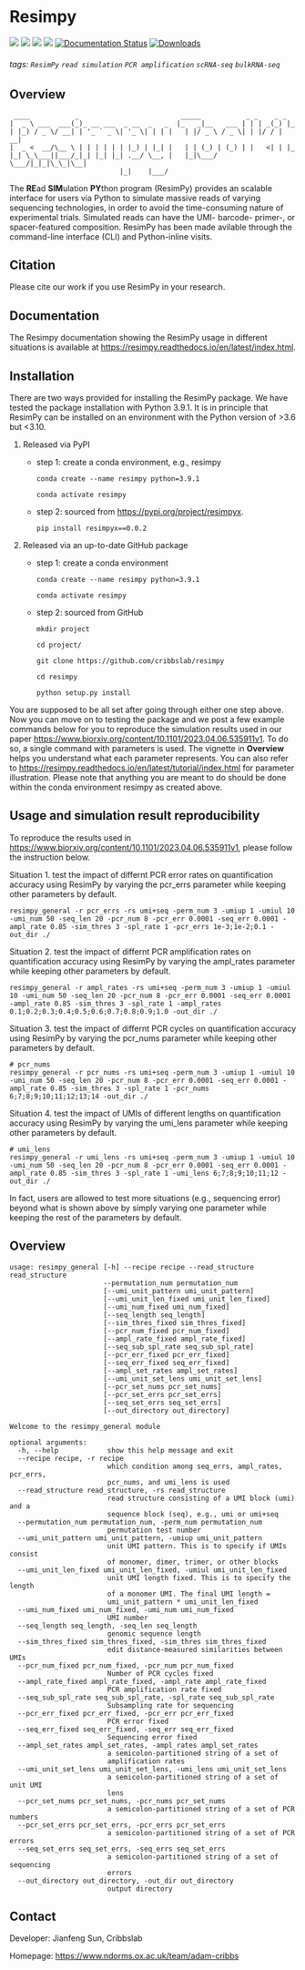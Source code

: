 # Resimpy
![](https://img.shields.io/badge/Resimpy-executable-519dd9.svg)
![](https://img.shields.io/badge/last_released-Jan._2022-green.svg)
![](https://img.shields.io/github/stars/cribbslab/resimpy?logo=GitHub&color=blue)
![](https://img.shields.io/pypi/v/resimpyx?logo=PyPI)
[![Documentation Status](https://readthedocs.org/projects/resimpy/badge/?version=latest)](https://resimpy.readthedocs.io/en/latest/?badge=latest)
[![Downloads](https://pepy.tech/badge/mclumi)](https://pepy.tech/project/mclumi)

###### tags: `ResimPy` `read simulation` `PCR amplification` `scRNA-seq` `bulkRNA-seq`


## Overview
```angular2html
 ____           _                         _____           _ _    _ _
|  _ \ ___  ___(_)_ __ ___  _ __  _   _  |_   _|__   ___ | | | _(_) |_
| |_) / _ \/ __| | '_ ` _ \| '_ \| | | |   | |/ _ \ / _ \| | |/ / | __|
|  _ <  __/\__ \ | | | | | | |_) | |_| |   | | (_) | (_) | |   <| | |_
|_| \_\___||___/_|_| |_| |_| .__/ \__, |   |_|\___/ \___/|_|_|\_\_|\__|
                           |_|    |___/
```
The **RE**ad **SIM**ulation **PY**thon program (ResimPy) provides an scalable interface for users via Python to simulate massive reads of varying sequencing technologies, in order to avoid the time-consuming nature of experimental trials. Simulated reads can have the UMI- barcode- primer-, or spacer-featured composition. ResimPy has been made avilable through the command-line interface (CLI) and Python-inline visits. 

## Citation
Please cite our work if you use ResimPy in your research.

## Documentation
The Resimpy documentation showing the ResimPy usage in different situations is available at https://resimpy.readthedocs.io/en/latest/index.html.

## Installation
There are two ways provided for installing the ResimPy package. We have tested the package installation with Python 3.9.1. It is in principle that ResimPy can be installed on an environment with the Python version of >3.6 but <3.10.

1. Released via PyPI

    * step 1: create a conda environment, e.g., resimpy

        ```angular2html
        conda create --name resimpy python=3.9.1
        
        conda activate resimpy
        ```

    * step 2: sourced from https://pypi.org/project/resimpyx.
        ```angular2html
        pip install resimpyx==0.0.2
        ```

2. Released via an up-to-date GitHub package

    * step 1: create a conda environment

        ```angular2html
        conda create --name resimpy python=3.9.1
        
        conda activate resimpy
        ```

    * step 2: sourced from GitHub
        ```angular2html
        mkdir project
        
        cd project/
        
        git clone https://github.com/cribbslab/resimpy
        
        cd resimpy
        
        python setup.py install
        ```
        
You are supposed to be all set after going through either one step above. Now you can move on to testing the package and we post a few example commands below for you to reproduce the simulation results used in our paper https://www.biorxiv.org/content/10.1101/2023.04.06.535911v1. To do so, a single command with parameters is used. The vignette in **Overview** helps you understand what each parameter represents. You can also refer to https://resimpy.readthedocs.io/en/latest/tutorial/index.html for parameter illustration. Please note that anything you are meant to do should be done within the conda environment resimpy as created above.

## Usage and simulation result reproducibility
To reproduce the results used in https://www.biorxiv.org/content/10.1101/2023.04.06.535911v1, please follow the instruction below.

Situation 1. test the impact of differnt PCR error rates on quantification accuracy using ResimPy by varying the pcr_errs parameter while keeping other parameters by default.
```angular2html
resimpy_general -r pcr_errs -rs umi+seq -perm_num 3 -umiup 1 -umiul 10 -umi_num 50 -seq_len 20 -pcr_num 8 -pcr_err 0.0001 -seq_err 0.0001 -ampl_rate 0.85 -sim_thres 3 -spl_rate 1 -pcr_errs 1e-3;1e-2;0.1 -out_dir ./
```

Situation 2. test the impact of differnt PCR amplification rates on quantification accuracy using ResimPy by varying the ampl_rates parameter while keeping other parameters by default.
```angular2html
resimpy_general -r ampl_rates -rs umi+seq -perm_num 3 -umiup 1 -umiul 10 -umi_num 50 -seq_len 20 -pcr_num 8 -pcr_err 0.0001 -seq_err 0.0001 -ampl_rate 0.85 -sim_thres 3 -spl_rate 1 -ampl_rates 0.1;0.2;0.3;0.4;0.5;0.6;0.7;0.8;0.9;1.0 -out_dir ./
```

Situation 3. test the impact of differnt PCR cycles on quantification accuracy using ResimPy by varying the pcr_nums parameter while keeping other parameters by default.
```angular2html
# pcr_nums
resimpy_general -r pcr_nums -rs umi+seq -perm_num 3 -umiup 1 -umiul 10 -umi_num 50 -seq_len 20 -pcr_num 8 -pcr_err 0.0001 -seq_err 0.0001 -ampl_rate 0.85 -sim_thres 3 -spl_rate 1 -pcr_nums 6;7;8;9;10;11;12;13;14 -out_dir ./
```

Situation 4. test the impact of UMIs of different lengths on quantification accuracy using ResimPy by varying the umi_lens parameter while keeping other parameters by default.
```angular2html
# umi_lens
resimpy_general -r umi_lens -rs umi+seq -perm_num 3 -umiup 1 -umiul 10 -umi_num 50 -seq_len 20 -pcr_num 8 -pcr_err 0.0001 -seq_err 0.0001 -ampl_rate 0.85 -sim_thres 3 -spl_rate 1 -umi_lens 6;7;8;9;10;11;12 -out_dir ./
```

In fact, users are allowed to test more situations (e.g., sequencing error) beyond what is shown above by simply varying one parameter while keeping the rest of the parameters by default.

## Overview
```angular2html
usage: resimpy_general [-h] --recipe recipe --read_structure read_structure
                       --permutation_num permutation_num
                       [--umi_unit_pattern umi_unit_pattern]
                       [--umi_unit_len_fixed umi_unit_len_fixed]
                       [--umi_num_fixed umi_num_fixed]
                       [--seq_length seq_length]
                       [--sim_thres_fixed sim_thres_fixed]
                       [--pcr_num_fixed pcr_num_fixed]
                       [--ampl_rate_fixed ampl_rate_fixed]
                       [--seq_sub_spl_rate seq_sub_spl_rate]
                       [--pcr_err_fixed pcr_err_fixed]
                       [--seq_err_fixed seq_err_fixed]
                       [--ampl_set_rates ampl_set_rates]
                       [--umi_unit_set_lens umi_unit_set_lens]
                       [--pcr_set_nums pcr_set_nums]
                       [--pcr_set_errs pcr_set_errs]
                       [--seq_set_errs seq_set_errs]
                       [--out_directory out_directory]

Welcome to the resimpy_general module

optional arguments:
  -h, --help            show this help message and exit
  --recipe recipe, -r recipe
                        which condition among seq_errs, ampl_rates, pcr_errs,
                        pcr_nums, and umi_lens is used
  --read_structure read_structure, -rs read_structure
                        read structure consisting of a UMI block (umi) and a
                        sequence block (seq), e.g., umi or umi+seq
  --permutation_num permutation_num, -perm_num permutation_num
                        permutation test number
  --umi_unit_pattern umi_unit_pattern, -umiup umi_unit_pattern
                        unit UMI pattern. This is to specify if UMIs consist
                        of monomer, dimer, trimer, or other blocks
  --umi_unit_len_fixed umi_unit_len_fixed, -umiul umi_unit_len_fixed
                        unit UMI length fixed. This is to specify the length
                        of a monomer UMI. The final UMI length =
                        umi_unit_pattern * umi_unit_len_fixed
  --umi_num_fixed umi_num_fixed, -umi_num umi_num_fixed
                        UMI number
  --seq_length seq_length, -seq_len seq_length
                        genomic sequence length
  --sim_thres_fixed sim_thres_fixed, -sim_thres sim_thres_fixed
                        edit distance-measured similarities between UMIs
  --pcr_num_fixed pcr_num_fixed, -pcr_num pcr_num_fixed
                        Number of PCR cycles fixed
  --ampl_rate_fixed ampl_rate_fixed, -ampl_rate ampl_rate_fixed
                        PCR amplification rate fixed
  --seq_sub_spl_rate seq_sub_spl_rate, -spl_rate seq_sub_spl_rate
                        Subsampling rate for sequencing
  --pcr_err_fixed pcr_err_fixed, -pcr_err pcr_err_fixed
                        PCR error fixed
  --seq_err_fixed seq_err_fixed, -seq_err seq_err_fixed
                        Sequencing error fixed
  --ampl_set_rates ampl_set_rates, -ampl_rates ampl_set_rates
                        a semicolon-partitioned string of a set of
                        amplification rates
  --umi_unit_set_lens umi_unit_set_lens, -umi_lens umi_unit_set_lens
                        a semicolon-partitioned string of a set of unit UMI
                        lens
  --pcr_set_nums pcr_set_nums, -pcr_nums pcr_set_nums
                        a semicolon-partitioned string of a set of PCR numbers
  --pcr_set_errs pcr_set_errs, -pcr_errs pcr_set_errs
                        a semicolon-partitioned string of a set of PCR errors
  --seq_set_errs seq_set_errs, -seq_errs seq_set_errs
                        a semicolon-partitioned string of a set of sequencing
                        errors
  --out_directory out_directory, -out_dir out_directory
                        output directory
```

## Contact
Developer: Jianfeng Sun, Cribbslab

Homepage: https://www.ndorms.ox.ac.uk/team/adam-cribbs  

<style>
  code {
    white-space : pre-wrap !important;
    word-break: break-word;
  }
</style>